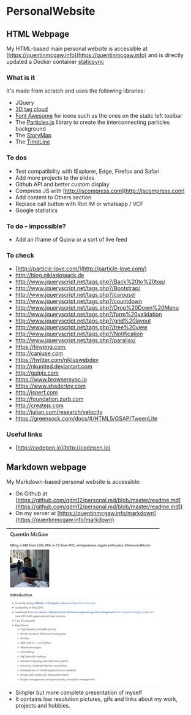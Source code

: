 # PersonalWebsite

## HTML Webpage

My HTML-based main personal website is accessible at [https://quentinmcgaw.info](https://quentinmcgaw.info) and is directly updated a Docker container [staticsync](https://github.com/qdm12/staticsync-docker)

### What is it

It's made from scratch and uses the following libraries:
- JQuery
- [3D tag cloud](http://blog.niklasknaack.de/2017/09/svg-3d-tag-cloud-jquery-plugin-v2.html)
- [Font Awesome](http://fontawesome.io/examples/) for icons such as the ones on the static left toolbar
- The [Particles.js](https://github.com/VincentGarreau/particles.js/) library to create the interconnecting particles background
- The [StoryMap](https://storymap.knightlab.com/)
- The [TimeLine](https://timeline.knightlab.com/)

### To dos

- Test compatibility with IExplorer, Edge, Firefox and Safari
- Add more projects to the slides
- Github API and better custom display
- Compress JS with [http://jscompress.com](http://jscompress.com)
- Add content to Others section
- Replace call button with Riot IM or whatsapp / VCF
- Google statistics

### To do - impossible?

- Add an iframe of Quora or a sort of live feed

### To check

- [http://particle-love.com/](http://particle-love.com/)
- http://blog.niklasknaack.de
- http://www.jqueryscript.net/tags.php?/Back%20to%20top/
- http://www.jqueryscript.net/tags.php?/Bootstrap/
- http://www.jqueryscript.net/tags.php?/carousel
- http://www.jqueryscript.net/tags.php?/countdown
- http://www.jqueryscript.net/tags.php?/Drop%20Down%20Menu
- http://www.jqueryscript.net/tags.php?/form%20validation
- http://www.jqueryscript.net/tags.php?/grid%20layout
- http://www.jqueryscript.net/tags.php?/tree%20view
- http://www.jqueryscript.net/tags.php?/Notification
- http://www.jqueryscript.net/tags.php?/parallax/
- https://tinypng.com,
- http://caniuse.com
- https://twitter.com/niklaswebdev
- http://nkunited.deviantart.com
- http://gulpjs.com
- https://www.browsersync.io
- https://www.shadertoy.com
- http://jsperf.com
- http://foundation.zurb.com
- http://createjs.com
- http://julian.com/research/velocity
- https://greensock.com/docs/#/HTML5/GSAP/TweenLite

### Useful links

- [http://codepen.io](http://codepen.io)

## Markdown webpage

My Markdown-based personal website is accessible:
- On Github at [https://github.com/qdm12/personal.md/blob/master/readme.md](https://github.com/qdm12/personal.md/blob/master/readme.md])
- On my server at [https://quentinmcgaw.info/markdown](https://quentinmcgaw.info/markdown)

[![Markdown website](images/website_markdown.jpg)](https://quentinmcgaw.info/markdown)

- Simpler but more complete presentation of myself
- It contains low resolution pictures, gifs and links about my work, projects and hobbies.